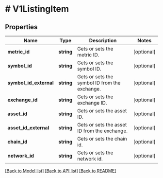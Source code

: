 # # V1ListingItem

## Properties

Name | Type | Description | Notes
------------ | ------------- | ------------- | -------------
**metric_id** | **string** | Gets or sets the metric ID. | [optional]
**symbol_id** | **string** | Gets or sets the symbol ID. | [optional]
**symbol_id_external** | **string** | Gets or sets the symbol ID from the exchange. | [optional]
**exchange_id** | **string** | Gets or sets the exchange ID. | [optional]
**asset_id** | **string** | Gets or sets the asset ID. | [optional]
**asset_id_external** | **string** | Gets or sets the asset ID from the exchange. | [optional]
**chain_id** | **string** | Gets or sets the chain id. | [optional]
**network_id** | **string** | Gets or sets the network id. | [optional]

[[Back to Model list]](../../README.md#models) [[Back to API list]](../../README.md#endpoints) [[Back to README]](../../README.md)
